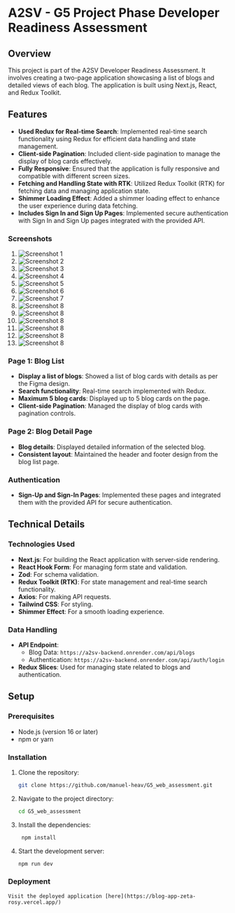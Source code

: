 # A2SV - G5 Project Phase Developer Readiness Assessment

## Overview

This project is part of the A2SV Developer Readiness Assessment. It involves creating a two-page application showcasing a list of blogs and detailed views of each blog. The application is built using Next.js, React, and Redux Toolkit.

## Features

- **Used Redux for Real-time Search**: Implemented real-time search functionality using Redux for efficient data handling and state management.
- **Client-side Pagination**: Included client-side pagination to manage the display of blog cards effectively.
- **Fully Responsive**: Ensured that the application is fully responsive and compatible with different screen sizes.
- **Fetching and Handling State with RTK**: Utilized Redux Toolkit (RTK) for fetching data and managing application state.
- **Shimmer Loading Effect**: Added a shimmer loading effect to enhance the user experience during data fetching.
- **Includes Sign In and Sign Up Pages**: Implemented secure authentication with Sign In and Sign Up pages integrated with the provided API.

### Screenshots

1. ![Screenshot 1](./screenshots/1.png)
2. ![Screenshot 2](./screenshots/2.png)
3. ![Screenshot 3](./screenshots/3.png)
4. ![Screenshot 4](./screenshots/4.png)
5. ![Screenshot 5](./screenshots/5.png)
6. ![Screenshot 6](./screenshots/6.png)
7. ![Screenshot 7](./screenshots/7.png)
8. ![Screenshot 8](./screenshots/8.png)
9. ![Screenshot 8](./screenshots/9.png)
10. ![Screenshot 8](./screenshots/10.png)
11. ![Screenshot 8](./screenshots/11.png)
12. ![Screenshot 8](./screenshots/12.png)
13. ![Screenshot 8](./screenshots/13.png)

### Page 1: Blog List

- **Display a list of blogs**: Showed a list of blog cards with details as per the Figma design.
- **Search functionality**: Real-time search implemented with Redux.
- **Maximum 5 blog cards**: Displayed up to 5 blog cards on the page.
- **Client-side Pagination**: Managed the display of blog cards with pagination controls.

### Page 2: Blog Detail Page

- **Blog details**: Displayed detailed information of the selected blog.
- **Consistent layout**: Maintained the header and footer design from the blog list page.

### Authentication

- **Sign-Up and Sign-In Pages**: Implemented these pages and integrated them with the provided API for secure authentication.

## Technical Details

### Technologies Used

- **Next.js**: For building the React application with server-side rendering.
- **React Hook Form**: For managing form state and validation.
- **Zod**: For schema validation.
- **Redux Toolkit (RTK)**: For state management and real-time search functionality.
- **Axios**: For making API requests.
- **Tailwind CSS**: For styling.
- **Shimmer Effect**: For a smooth loading experience.

### Data Handling

- **API Endpoint**:
  - Blog Data: `https://a2sv-backend.onrender.com/api/blogs`
  - Authentication: `https://a2sv-backend.onrender.com/api/auth/login`
- **Redux Slices**: Used for managing state related to blogs and authentication.

## Setup

### Prerequisites

- Node.js (version 16 or later)
- npm or yarn

### Installation

1. Clone the repository:
   ```bash
   git clone https://github.com/manuel-heav/G5_web_assessment.git
   ```
2. Navigate to the project directory:
   ```bash
   cd G5_web_assessment
   ```
3. Install the dependencies:
   ```bash
    npm install
   ```
4. Start the development server:
   ```bash
   npm run dev
   ```

### Deployment

    Visit the deployed application [here](https://blog-app-zeta-rosy.vercel.app/)
